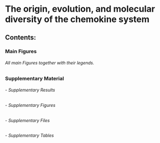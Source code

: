 # The origin, evolution, and molecular diversity of the chemokine system

## Contents:

### Main Figures

###### All main Figures together with their legends.

### Supplementary Material

###### - Supplementary Results
###### - Supplementary Figures
###### - Supplementary Files
###### - Supplementary Tables

